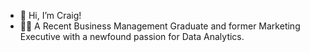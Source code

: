 - 👋 Hi, I’m Craig!
- 🧍‍♂️ A Recent Business Management Graduate and former Marketing Executive with a newfound passion for Data Analytics.

  
 

    
